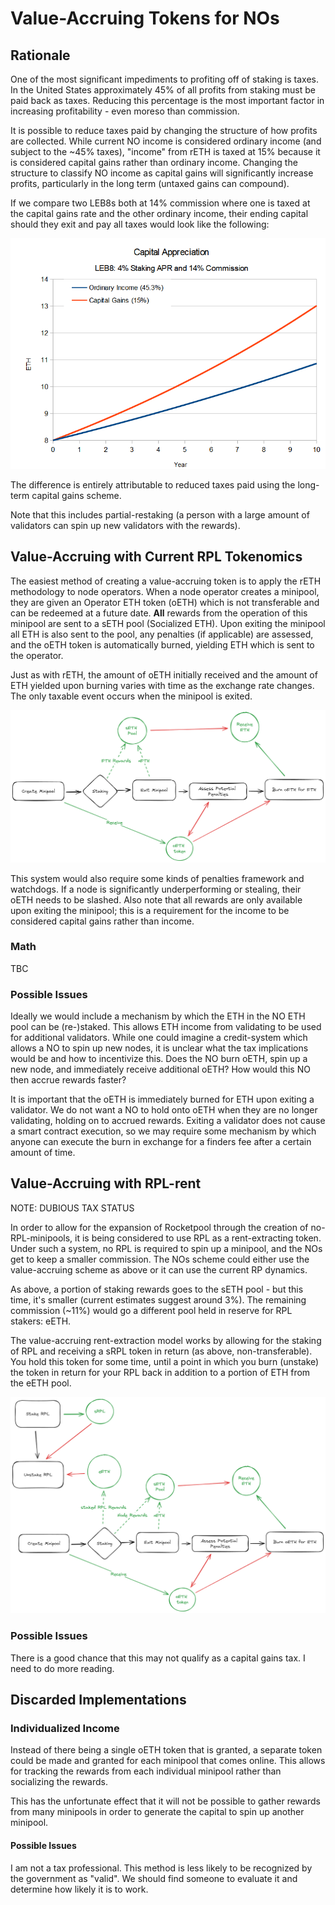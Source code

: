 # Value-Accruing Tokens for NOs

## Rationale
One of the most significant impediments to profiting off of staking is taxes.  In the United States approximately 45% of all profits from staking must be paid back as taxes.  Reducing this percentage is the most important factor in increasing profitability - even moreso than commission.  

It is possible to reduce taxes paid by changing the structure of how profits are collected.  While current NO income is considered ordinary income (and subject to the ~45% taxes), "income" from rETH is taxed at 15% because it is considered capital gains rather than ordinary income.  Changing the structure to classify NO income as capital gains will significantly increase profits, particularly in the long term (untaxed gains can compound).

If we compare two LEB8s both at 14% commission where one is taxed at the capital gains rate and the other ordinary income, their ending capital should they exit and pay all taxes would look like the following:

![schematic](./capital-comparison.png)

The difference is entirely attributable to reduced taxes paid using the long-term capital gains scheme.

Note that this includes partial-restaking (a person with a large amount of validators can spin up new validators with the rewards).  



## Value-Accruing with Current RPL Tokenomics

The easiest method of creating a value-accruing token is to apply the rETH methodology to node operators.  When a node operator creates a minipool, they are given an Operator ETH token (oETH) which is not transferable and can be redeemed at a future date.  **All** rewards from the operation of this minipool are sent to a sETH pool (Socialized ETH).  Upon exiting the minipool all ETH is also sent to the pool, any penalties (if applicable) are assessed, and the oETH token is automatically burned, yielding ETH which is sent to the operator.  

Just as with rETH, the amount of oETH initially received and the amount of ETH yielded upon burning varies with time as the exchange rate changes.  The only taxable event occurs when the minipool is exited.

![schematic](./simple-schematic.png)

This system would also require some kinds of penalties framework and watchdogs.  If a node is significantly underperforming or stealing, their oETH needs to be slashed.  Also note that all rewards are only available upon exiting the minipool; this is a requirement for the income to be considered capital gains rather than income.

### Math

TBC

### Possible Issues

Ideally we would include a mechanism by which the ETH in the NO ETH pool can be (re-)staked.  This allows ETH income from validating to be used for additional validators.  While one could imagine a credit-system which allows a NO to spin up new nodes, it is unclear what the tax implications would be and how to incentivize this.  Does the NO burn oETH, spin up a new node, and immediately receive additional oETH?  How would this NO then accrue rewards faster?  

It is important that the oETH is immediately burned for ETH upon exiting a validator.  We do not want a NO to hold onto oETH when they are no longer validating, holding on to accrued rewards.  Exiting a validator does not cause a smart contract execution, so we may require some mechanism by which anyone can execute the burn in exchange for a finders fee after a certain amount of time.

## Value-Accruing with RPL-rent

NOTE: DUBIOUS TAX STATUS

In order to allow for the expansion of Rocketpool through the creation of no-RPL-minipools, it is being considered to use RPL as a rent-extracting token.  Under such a system, no RPL is required to spin up a minipool, and the NOs get to keep a smaller commission.  The NOs scheme could either use the value-accruing scheme as above or it can use the current RP dynamics.

As above, a portion of staking rewards goes to the sETH pool - but this time, it's smaller (current estimates suggest around 3%).  The remaining commission (~11%) would go a different pool held in reserve for RPL stakers: eETH.

The value-accruing rent-extraction model works by allowing for the staking of RPL and receiving a sRPL token in return (as above, non-transferable).  You hold this token for some time, until a point in which you burn (unstake) the token in return for your RPL back in addition to a portion of ETH from the eETH pool.  

![schematic](./no-rpl-schematic.png)

### Possible Issues

There is a good chance that this may not qualify as a capital gains tax.  I need to do more reading.

## Discarded Implementations

### Individualized Income

Instead of there being a single oETH token that is granted, a separate token could be made and granted for each minipool that comes online.  This allows for tracking the rewards from each individual minipool rather than socializing the rewards.  

This has the unfortunate effect that it will not be possible to gather rewards from many minipools in order to generate the capital to spin up another minipool.

#### Possible Issues

I am not a tax professional.  This method is less likely to be recognized by the government as "valid".  We should find someone to evaluate it and determine how likely it is to work. 

